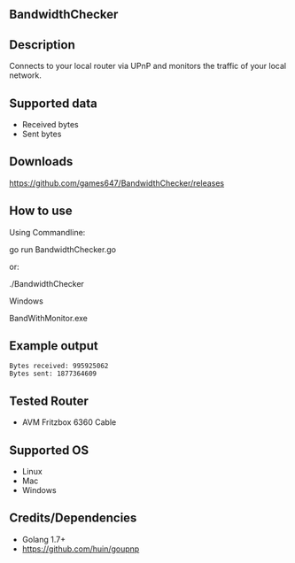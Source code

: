## BandwidthChecker

## Description

Connects to your local router via UPnP and monitors the traffic of your local network.

## Supported data

* Received bytes
* Sent bytes

## Downloads

https://github.com/games647/BandwidthChecker/releases

## How to use

Using Commandline:

go run BandwidthChecker.go

or:

./BandwidthChecker

Windows

BandWithMonitor.exe

## Example output

```
Bytes received: 995925062
Bytes sent: 1877364609
```

## Tested Router

* AVM Fritzbox 6360 Cable

## Supported OS

* Linux
* Mac
* Windows

## Credits/Dependencies

* Golang 1.7+
* https://github.com/huin/goupnp